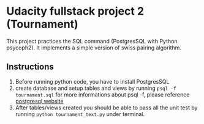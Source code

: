 # Udacity fullstack project 2 (Tournament)
This project practices the SQL command (PostgresSQL with Python psycoph2). It implements a simple version of swiss pairing algorithm.

## Instructions
1. Before running python code, you have to install PostgresSQL
2. create database and setup tables and views by running `psql -f tournament.sql`
  for more informations about psql -f, please reference [postgresql website](http://www.postgresql.org/docs/devel/static/app-psql.html)
3. After tables/views created you should be able to pass all the unit test by running `python tournament_text.py` under terminal.


